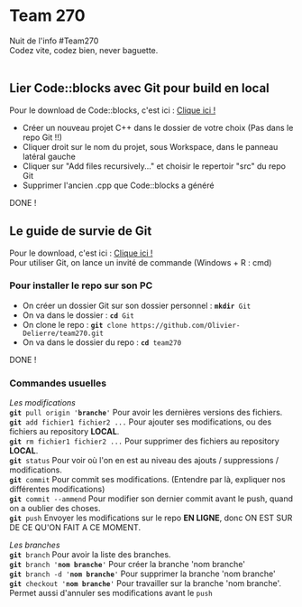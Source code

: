 # Team 270
Nuit de l'info #Team270<br>
Codez vite, codez bien, never baguette.<br><br>

<h2>Lier Code::blocks avec Git pour build en local</h2>
<p>Pour le download de Code::blocks, c'est ici : <a href="http://downloads.sourceforge.net/project/codeblocks/Binaries/16.01/Windows/codeblocks-16.01mingw-setup.exe?r=http%3A%2F%2Fwww.codeblocks.org%2Fdownloads%2F26&ts=1480359220&use_mirror=kent">Clique ici !</a> <br>
<ul>
<li>Créer un nouveau projet C++ dans le dossier de votre choix (Pas dans le repo Git !!)</li>
<li>Cliquer droit sur le nom du projet, sous Workspace, dans le panneau latéral gauche</li>
<li>Cliquer sur "Add files recursively..." et choisir le repertoir "src" du repo Git</li>
<li>Supprimer l'ancien .cpp que Code::blocks a généré</li>
</ul>
DONE !<br>
</p>

<h2>Le guide de survie de Git</h2>
<p>Pour le download, c'est ici : <a href="https://github.com/git-for-windows/git/releases/download/v2.10.2.windows.1/Git-2.10.2-64-bit.exe">Clique ici !</a> <br>
Pour utiliser Git, on lance un invité de commande (Windows + R : cmd) </p>

<h3>Pour installer le repo sur son PC</h3>
<p>
  <ul>
  <li>On créer un dossier Git sur son dossier personnel : <code><b>mkdir</b> Git</code></li>
  <li>On va dans le dossier : <code><b>cd</b> Git</code></li>
  <li>On clone le repo : <code><b>git</b> clone https://github.com/Olivier-Delierre/team270.git</code></li>
  <li>On va dans le dossier du repo : <code><b>cd</b> team270</code></li>
  </ul>
  DONE !<br>
</p>

<h3>Commandes usuelles</h3>
<p><em>Les modifications</em><br>
<code><b>git</b> pull origin '<b>branche</b>'</code> Pour avoir les dernières versions des fichiers.<br>
<code><b>git</b> add fichier1 fichier2 ...</code> Pour ajouter ses modifications, ou des fichiers au repository <b>LOCAL</b>.<br>
<code><b>git</b> rm fichier1 fichier2 ...</code> Pour supprimer des fichiers au repository <b>LOCAL</b>.<br>
<code><b>git</b> status</code> Pour voir où l'on en est au niveau des ajouts / suppressions / modifications.<br>
<code><b>git</b> commit</code> Pour commit ses modifications. (Entendre par là, expliquer nos différentes modifications)<br>
<code><b>git</b> commit --ammend</code> Pour modifier son dernier commit avant le push, quand on a oublier des choses.<br>
<code><b>git</b> push</code> Envoyer les modifications sur le repo <b>EN LIGNE</b>, donc ON EST SUR DE CE QU'ON FAIT A CE MOMENT.</p>

<p><em>Les branches</em><br>
<code><b>git</b> branch</code> Pour avoir la liste des branches.<br>
<code><b>git</b> branch '<b>nom branche</b>'</code> Pour créer la branche 'nom branche'<br>
<code><b>git</b> branch -d '<b>nom branche</b>'</code> Pour supprimer la branche 'nom branche'<br>
<code><b>git</b> checkout '<b>nom branche</b>'</code> Pour travailler sur la branche 'nom branche'. Permet aussi d'annuler ses modifications avant le <code>push</code><br>
</p>
